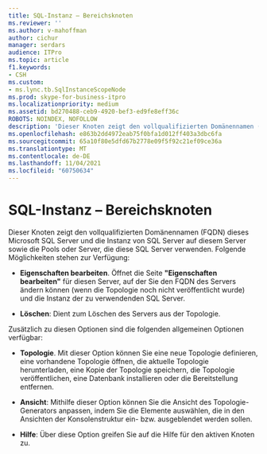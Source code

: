 ```yaml
---
title: SQL-Instanz – Bereichsknoten
ms.reviewer: ''
ms.author: v-mahoffman
author: cichur
manager: serdars
audience: ITPro
ms.topic: article
f1.keywords:
- CSH
ms.custom:
- ms.lync.tb.SqlInstanceScopeNode
ms.prod: skype-for-business-itpro
ms.localizationpriority: medium
ms.assetid: bd270488-ceb9-4920-bef3-ed9fe8eff36c
ROBOTS: NOINDEX, NOFOLLOW
description: 'Dieser Knoten zeigt den vollqualifizierten Domänennamen (FQDN) dieses Microsoft SQL Server und die Instanz von SQL Server auf diesem Server sowie die Pools oder Server, die diese SQL Server verwenden. Folgende Möglichkeiten stehen zur Verfügung:'
ms.openlocfilehash: e863b2dd4972eab75f0bfa1d012ff403a3dbc6fa
ms.sourcegitcommit: 65a10f80e5dfd67b2778e09f5f92c21ef09ce36a
ms.translationtype: MT
ms.contentlocale: de-DE
ms.lasthandoff: 11/04/2021
ms.locfileid: "60750634"
---
```

# <a name="sql-instance-scope-node"></a>SQL-Instanz – Bereichsknoten
 
Dieser Knoten zeigt den vollqualifizierten Domänennamen (FQDN) dieses Microsoft SQL Server und die Instanz von SQL Server auf diesem Server sowie die Pools oder Server, die diese SQL Server verwenden. Folgende Möglichkeiten stehen zur Verfügung:
  
- **Eigenschaften bearbeiten**. Öffnet die Seite **"Eigenschaften bearbeiten"** für diesen Server, auf der Sie den FQDN des Servers ändern können (wenn die Topologie noch nicht veröffentlicht wurde) und die Instanz der zu verwendenden SQL Server.
    
- **Löschen**: Dient zum Löschen des Servers aus der Topologie.
    
Zusätzlich zu diesen Optionen sind die folgenden allgemeinen Optionen verfügbar:
  
- **Topologie**. Mit dieser Option können Sie eine neue Topologie definieren, eine vorhandene Topologie öffnen, die aktuelle Topologie herunterladen, eine Kopie der Topologie speichern, die Topologie veröffentlichen, eine Datenbank installieren oder die Bereitstellung entfernen.
    
- **Ansicht**: Mithilfe dieser Option können Sie die Ansicht des Topologie-Generators anpassen, indem Sie die Elemente auswählen, die in den Ansichten der Konsolenstruktur ein- bzw. ausgeblendet werden sollen.
    
- **Hilfe**: Über diese Option greifen Sie auf die Hilfe für den aktiven Knoten zu.
    


